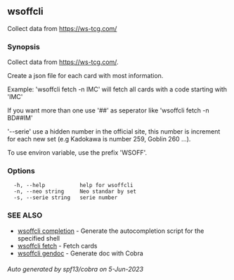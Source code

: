 ## wsoffcli

Collect data from https://ws-tcg.com/

### Synopsis

Collect data from https://ws-tcg.com/.

Create a json file for each card with most information.

Example:
'wsoffcli fetch -n IMC' will fetch all cards with a code starting with 'IMC'

If you want more than one use '##' as seperator like 'wsoffcli fetch -n BD##IM'

'--serie' use a hidden number in the official site, this number is increment for each new set (e.g Kadokawa is number 259, Goblin 260 ...).

To use environ variable, use the prefix 'WSOFF'.
	 

### Options

```
  -h, --help           help for wsoffcli
  -n, --neo string     Neo standar by set
  -s, --serie string   serie number
```

### SEE ALSO

* [wsoffcli completion](doc/wsoffcli_completion.md)	 - Generate the autocompletion script for the specified shell
* [wsoffcli fetch](doc/wsoffcli_fetch.md)	 - Fetch cards
* [wsoffcli gendoc](doc/wsoffcli_gendoc.md)	 - Generate doc with Cobra

###### Auto generated by spf13/cobra on 5-Jun-2023
